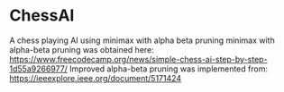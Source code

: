 # ChessAI
A chess playing AI using minimax with alpha beta pruning
minimax with alpha-beta pruning was obtained here: https://www.freecodecamp.org/news/simple-chess-ai-step-by-step-1d55a9266977/ 
Improved alpha-beta pruning was implemented from: https://ieeexplore.ieee.org/document/5171424
